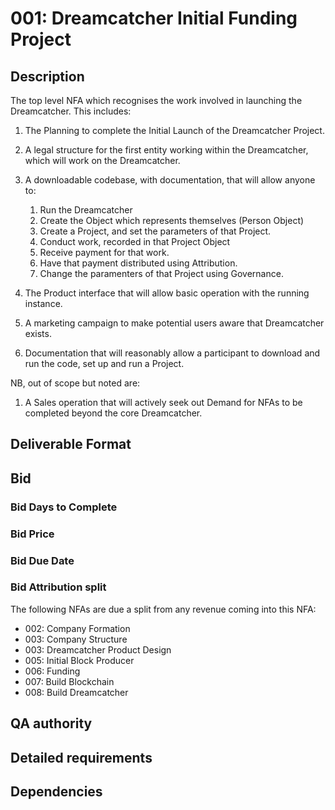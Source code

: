 # 001: Dreamcatcher Initial Funding Project

## Description

The top level NFA which recognises the work involved in launching the Dreamcatcher.  This includes:

1. The Planning to complete the Initial Launch of the Dreamcatcher Project.

1. A legal structure for the first entity working within the Dreamcatcher, which will work on the Dreamcatcher.

1. A downloadable codebase, with documentation, that will allow anyone to:

    1. Run the Dreamcatcher
    2. Create the Object which represents themselves (Person Object)
    3. Create a Project, and set the parameters of that Project.
    4. Conduct work, recorded in that Project Object
    5. Receive payment for that work.
    6. Have that payment distributed using Attribution.
    7. Change the paramenters of that Project using Governance.

1. The Product interface that will allow basic operation with the running instance.

1. A marketing campaign to make potential users aware that Dreamcatcher exists.

1. Documentation that will reasonably allow a participant to download and run the code, set up and run a Project.

NB, out of scope but noted are:

1. A Sales operation that will actively seek out Demand for NFAs to be completed beyond the core Dreamcatcher.

## Deliverable Format



## Bid 

### Bid Days to Complete

### Bid Price

### Bid Due Date

### Bid Attribution split

The following NFAs are due a split from any revenue coming into this NFA:

- 002: Company Formation
- 003: Company Structure
- 003: Dreamcatcher Product Design
- 005: Initial Block Producer
- 006: Funding
- 007: Build Blockchain
- 008: Build Dreamcatcher

## QA authority

## Detailed requirements

## Dependencies
